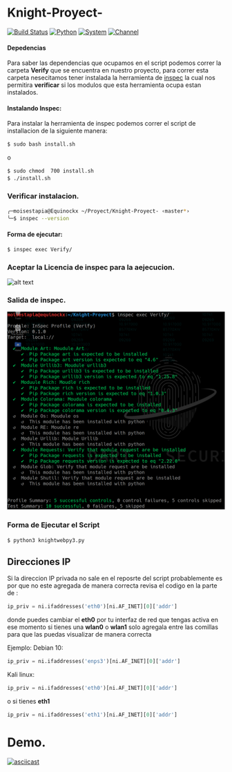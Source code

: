 # Knight-Proyect-

[![Build Status](https://travis-ci.com/MoisesTapia/Knight-Proyect-.svg?branch=master)](https://travis-ci.com/MoisesTapia/Knight-Proyect-)
[![Python](https://img.shields.io/badge/Python-3.x-blue)](https://www.python.org/download/releases/3.0/)
[![System](https://img.shields.io/badge/KaliLinux-2020.1-orange)](https://www.kali.org/)
[![Channel](https://img.shields.io/badge/channel-YouTube-red)](https://www.youtube.com/channel/UCiuZK5geN3OCGeBxuXMfHEQ)

#### Depedencias
Para saber las dependencias que ocupamos en el script podemos correr la carpeta __Verify__ que se encuentra en nuestro proyecto, para correr esta carpeta nesecitamos tener instalada la herramienta de [inspec](https://www.inspec.io/downloads/) la cual nos permitira __verificar__ si los modulos que esta herramienta ocupa estan instalados.

#### Instalando Inspec:
Para instalar la herramienta de inspec podemos correr el script de installacion de la siguiente manera:

```bash
$ sudo bash install.sh
```
o
```bash
$ sudo chmod  700 install.sh
$ ./install.sh
```
### Verificar instalacion.

```bash
╭─moisestapia@Equinockx ~/Proyect/Knight-Proyect- ‹master*› 
╰─$ inspec --version
```
#### Forma de ejecutar:

```bash
$ inspec exec Verify/
```
### Aceptar la Licencia de inspec para la aejecucion.
![alt text][logo]

[logo]: https://github.com/dart-security/Knight-Proyect-/blob/master/img/licenses2.png "Inspec"

### Salida de inspec.

![alt text][logo1]

[logo1]: https://github.com/MoisesTapia/Knight-Proyect-/blob/master/img/inspecexec.png "Inspec output"
### Forma de Ejecutar el Script

```bash
$ python3 knightwebpy3.py
```

## Direcciones IP

Si la direccion IP privada no sale en el reposrte del script probablemente es por que no este agregada de manera correcta revisa el codigo en la parte de :

```python
ip_priv = ni.ifaddresses('eth0')[ni.AF_INET][0]['addr']

```
donde puedes cambiar el __eth0__ por tu interfaz de red que tengas activa en ese momento si tienes una __wlan0__ o __wlan1__ solo agregala entre las comillas para que las puedas visualizar de manera correcta

Ejemplo:
Debian 10:
```python
ip_priv = ni.ifaddresses('enps3')[ni.AF_INET][0]['addr']

```
Kali linux:
```python
ip_priv = ni.ifaddresses('eth0')[ni.AF_INET][0]['addr']
```
o si tienes __eth1__
```python
ip_priv = ni.ifaddresses('eth1')[ni.AF_INET][0]['addr']
```

# Demo.
[![asciicast](https://asciinema.org/a/330663.svg)](https://asciinema.org/a/330663)
